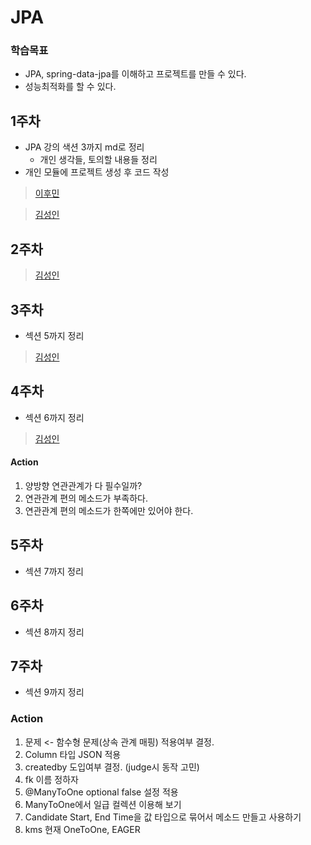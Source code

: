 # JPA

### 학습목표
- JPA, spring-data-jpa를 이해하고 프로젝트를 만들 수 있다.
- 성능최적화를 할 수 있다.

## 1주차
- JPA 강의 색션 3까지 md로 정리
  - 개인 생각들, 토의할 내용들 정리
- 개인 모듈에 프로젝트 생성 후 코드 작성

> [이후민](./hoomin/내용정리/1주차.md)

> [김성인](./seongin/내용정리/1주차.md)

## 2주차
> [김성인](./seongin/내용정리/2주차.md)

## 3주차

- 섹션 5까지 정리
> [김성인](./seongin/내용정리/3주차.md)

## 4주차

- 섹션 6까지 정리
> [김성인](./seongin/내용정리/4주차.md)
> 
#### Action
1. 양방향 연관관계가 다 필수일까?
1. 연관관계 편의 메소드가 부족하다.
1. 연관관계 편의 메소드가 한쪽에만 있어야 한다.

## 5주차

- 섹션 7까지 정리

## 6주차

- 섹션 8까지 정리

## 7주차

- 섹션 9까지 정리

### Action
1. 문제 <- 함수형 문제(상속 관계 매핑) 적용여부 결정.
1. Column 타입 JSON 적용
1. createdby 도입여부 결정. (judge시 동작 고민)
1. fk 이름 정하자
1. @ManyToOne optional false 설정 적용
1. ManyToOne에서 일급 컬렉션 이용해 보기
2. Candidate Start, End Time을 값 타입으로 묶어서 메소드 만들고 사용하기
3. kms 현재 OneToOne, EAGER
